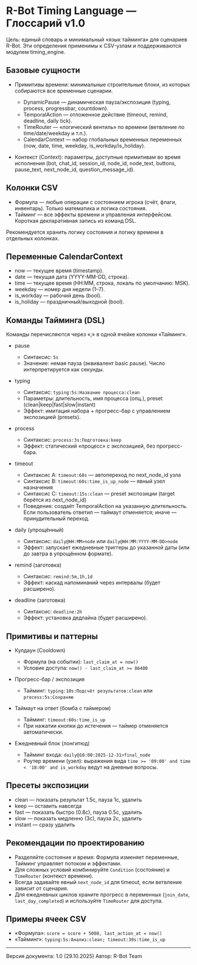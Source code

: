 # R-Bot Timing Language — Глоссарий v1.0

Цель: единый словарь и минимальный «язык тайминга» для сценариев R-Bot. Эти определения применимы к CSV-узлам и поддерживаются модулем timing_engine.

## Базовые сущности

- Примитивы времени: минимальные строительные блоки, из которых собираются все временные сценарии.
  - DynamicPause — динамическая пауза/экспозиция (typing, process, progressbar, countdown).
  - TemporalAction — отложенное действие (timeout, remind, deadline, daily tick).
  - TimeRouter — «логический вентиль» по времени (ветвление по time/date/weekday и т.п.).
  - CalendarContext — набор глобальных временных переменных (now, date, time, weekday, is_workday/is_holiday).

- Контекст (Context): параметры, доступные примитивам во время исполнения (bot, chat_id, session_id, node_id, node_text, buttons, pause_text, next_node_id, question_message_id).

## Колонки CSV

- Формула — любые операции с состоянием игрока (счёт, флаги, инвентарь). Только математика и логика состояния.
- Тайминг — все эффекты времени и управления интерфейсом. Короткая декларативная запись из команд DSL.

Рекомендуется хранить логику состояния и логику времени в отдельных колонках.

## Переменные CalendarContext

- now — текущее время (timestamp).
- date — текущая дата (YYYY-MM-DD, строка).
- time — текущее время (HH:MM, строка, локаль по умолчанию: MSK).
- weekday — номер дня недели (1–7).
- is_workday — рабочий день (bool).
- is_holiday — праздничный/выходной (bool).

## Команды Тайминга (DSL)

Команды перечисляются через «;» в одной ячейке колонки «Тайминг».

- pause
  - Синтаксис: `5s`
  - Значение: немая пауза (эквивалент basic pause). Число интерпретируется как секунды.

- typing
  - Синтаксис: `typing:5s:Название процесса:clean`
  - Параметры: длительность, имя процесса (опц.), preset (clean|keep|fast|slow|instant)
  - Эффект: имитация набора + прогресс-бар с управлением экспозицией (presets).

- process
  - Синтаксис: `process:3s:Подготовка:keep`
  - Эффект: статический «процесс» с экспозицией, без прогресс-бара.

- timeout
  - Синтаксис A: `timeout:60s` — автопереход по next_node_id узла
  - Синтаксис B: `timeout:60s:time_is_up_node` — явный узел назначения
  - Синтаксис C: `timeout:15s:clean` — preset экспозиции (target берётся из next_node_id)
  - Поведение: создаёт TemporalAction на указанную длительность. Если пользователь ответил — таймаут отменяется; иначе — принудительный переход.

- daily (упрощённый)
  - Синтаксис: `daily@HH:MM>node` или `daily@HH:MM:YYYY-MM-DD>node`
  - Эффект: запускает ежедневные триггеры до указанной даты (или до завтра в упрощённом формате).

- remind (заготовка)
  - Синтаксис: `remind:5m,1h,1d`
  - Эффект: каскад напоминаний через интервалы (будет расширено).

- deadline (заготовка)
  - Синтаксис: `deadline:2h`
  - Эффект: установка дедлайна (будет расширено).

## Примитивы и паттерны

- Кулдаун (Cooldown)
  - Формула (на событии): `last_claim_at = now()`
  - Условие доступа: `now() - last_claim_at >= 86400`

- Прогресс-бар / экспозиция
  - Тайминг: `typing:10s:Подсчёт результатов:clean` или `process:5s:Сохраняю`

- Таймаут на ответ (бомба с таймером)
  - Тайминг: `timeout:60s:time_is_up`
  - При нажатии кнопки до истечения — таймер отменяется автоматически.

- Ежедневный блок (лонгитюд)
  - Тайминг входа: `daily@10:00:2025-12-31>final_node`
  - Роутер времени (узел): выражения вида `time >= '09:00' and time < '18:00' and is_workday` ведут на дневные вопросы.

## Пресеты экспозиции

- clean — показать результат 1.5с, пауза 1с, удалить
- keep — оставить навсегда
- fast — показать быстро (0.8с), пауза 0.5с, удалить
- slow — показать медленно (3с), пауза 2с, удалить
- instant — сразу удалить

## Рекомендации по проектированию

- Разделяйте состояние и время: Формула изменяет переменные, Тайминг управляет потоком и эффектами.
- Для сложных условий комбинируйте `Condition` (состояние) и `TimeRouter` (контекст времени).
- Всегда задавайте явный `next_node_id` для timeout, если ветвление зависит от сценария.
- Для ежедневных циклов храните прогресс в переменных (`join_date`, `last_day_completed`) и используйте `TimeRouter` для доступа.

## Примеры ячеек CSV

- «Формула»: `score = score + 5000, last_action_at = now()`
- «Тайминг»: `typing:5s:Анализ:clean; timeout:30s:time_is_up`

---
Версия документа: 1.0 (29.10.2025)
Автор: R-Bot Team
